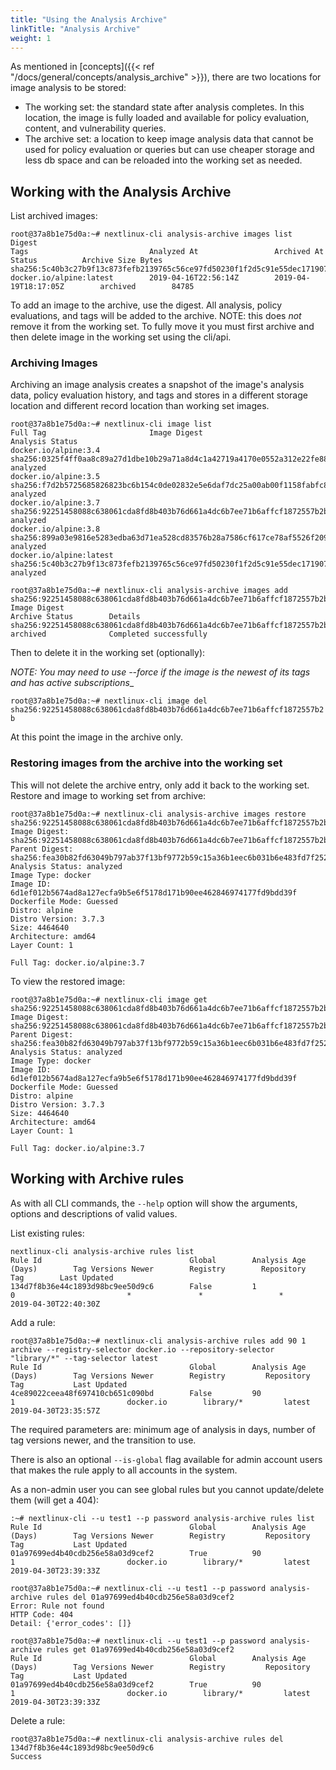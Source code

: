 ```yaml
---
title: "Using the Analysis Archive"
linkTitle: "Analysis Archive"
weight: 1
---
```


As mentioned in [concepts]({{< ref "/docs/general/concepts/analysis_archive" >}}), there are two locations for image analysis to be stored:
* The working set: the standard state after analysis completes. In this location, the image is fully loaded and available for policy evaluation, content, and vulnerability queries.
* The archive set: a location to keep image analysis data that cannot be used for policy evaluation or queries but can use cheaper storage and less db space and can be reloaded into the working set as needed.

## Working with the Analysis Archive

List archived images:

```
root@37a8b1e75d0a:~# nextlinux-cli analysis-archive images list
Digest                                                                         Tags                           Analyzed At                 Archived At                 Status          Archive Size Bytes        
sha256:5c40b3c27b9f13c873fefb2139765c56ce97fd50230f1f2d5c91e55dec171907        docker.io/alpine:latest        2019-04-16T22:56:14Z        2019-04-19T18:17:05Z        archived        84785                     
```

To add an image to the archive, use the digest. All analysis, policy evaluations, and tags will be added to the archive.
NOTE: this does *not* remove it from the working set. To fully move it you must first archive and then delete image in the working set using the cli/api.


### Archiving Images

Archiving an image analysis creates a snapshot of the image's analysis data, policy evaluation history, and tags and stores in a different storage location and
different record location than working set images.

```
root@37a8b1e75d0a:~# nextlinux-cli image list
Full Tag                       Image Digest                                                                   Analysis Status        
docker.io/alpine:3.4           sha256:0325f4ff0aa8c89a27d1dbe10b29a71a8d4c1a42719a4170e0552a312e22fe88        analyzed               
docker.io/alpine:3.5           sha256:f7d2b5725685826823bc6b154c0de02832e5e6daf7dc25a00ab00f1158fabfc8        analyzed               
docker.io/alpine:3.7           sha256:92251458088c638061cda8fd8b403b76d661a4dc6b7ee71b6affcf1872557b2b        analyzed               
docker.io/alpine:3.8           sha256:899a03e9816e5283edba63d71ea528cd83576b28a7586cf617ce78af5526f209        analyzed               
docker.io/alpine:latest        sha256:5c40b3c27b9f13c873fefb2139765c56ce97fd50230f1f2d5c91e55dec171907        analyzed               

root@37a8b1e75d0a:~# nextlinux-cli analysis-archive images add sha256:92251458088c638061cda8fd8b403b76d661a4dc6b7ee71b6affcf1872557b2b
Image Digest                                                                   Archive Status        Details                       
sha256:92251458088c638061cda8fd8b403b76d661a4dc6b7ee71b6affcf1872557b2b        archived              Completed successfully        

```

Then to delete it in the working set (optionally):

_NOTE: You may need to use --force if the image is the newest of its tags and has active subscriptions__

`root@37a8b1e75d0a:~# nextlinux-cli image del sha256:92251458088c638061cda8fd8b403b76d661a4dc6b7ee71b6affcf1872557b2b`

At this point the image in the archive only.


### Restoring images from the archive into the working set

This will not delete the archive entry, only add it back to the working set. Restore and image to working set from archive:

```
root@37a8b1e75d0a:~# nextlinux-cli analysis-archive images restore sha256:92251458088c638061cda8fd8b403b76d661a4dc6b7ee71b6affcf1872557b2b 
Image Digest: sha256:92251458088c638061cda8fd8b403b76d661a4dc6b7ee71b6affcf1872557b2b
Parent Digest: sha256:fea30b82fd63049b797ab37f13bf9772b59c15a36b1eec6b031b6e483fd7f252
Analysis Status: analyzed
Image Type: docker
Image ID: 6d1ef012b5674ad8a127ecfa9b5e6f5178d171b90ee462846974177fd9bdd39f
Dockerfile Mode: Guessed
Distro: alpine
Distro Version: 3.7.3
Size: 4464640
Architecture: amd64
Layer Count: 1

Full Tag: docker.io/alpine:3.7
```

To view the restored image:
```
root@37a8b1e75d0a:~# nextlinux-cli image get sha256:92251458088c638061cda8fd8b403b76d661a4dc6b7ee71b6affcf1872557b2b
Image Digest: sha256:92251458088c638061cda8fd8b403b76d661a4dc6b7ee71b6affcf1872557b2b
Parent Digest: sha256:fea30b82fd63049b797ab37f13bf9772b59c15a36b1eec6b031b6e483fd7f252
Analysis Status: analyzed
Image Type: docker
Image ID: 6d1ef012b5674ad8a127ecfa9b5e6f5178d171b90ee462846974177fd9bdd39f
Dockerfile Mode: Guessed
Distro: alpine
Distro Version: 3.7.3
Size: 4464640
Architecture: amd64
Layer Count: 1

Full Tag: docker.io/alpine:3.7
```


## Working with Archive rules
As with all CLI commands, the `--help` option will show the arguments, options and descriptions of valid values.

List existing rules:

```
nextlinux-cli analysis-archive rules list
Rule Id                                 Global        Analysis Age (Days)        Tag Versions Newer        Registry        Repository        Tag        Last Updated                
134d7f8b36e44c1893d98bc9ee50d9c6        False         1                          0                         *               *                 *          2019-04-30T22:40:30Z     
```

Add a rule:

```
root@37a8b1e75d0a:~# nextlinux-cli analysis-archive rules add 90 1 archive --registry-selector docker.io --repository-selector "library/*" --tag-selector latest
Rule Id                                 Global        Analysis Age (Days)        Tag Versions Newer        Registry         Repository        Tag           Last Updated                
4ce89022ceea48f697410cb651c090bd        False         90                         1                         docker.io        library/*         latest        2019-04-30T23:35:57Z
```


The required parameters are: minimum age of analysis in days, number of tag versions newer, and the transition to use.

There is also an optional `--is-global` flag available for admin account users that makes the rule apply to all accounts
in the system.

As a non-admin user you can see global rules but you cannot update/delete them (will get a 404):

```
:~# nextlinux-cli --u test1 --p password analysis-archive rules list
Rule Id                                 Global        Analysis Age (Days)        Tag Versions Newer        Registry         Repository        Tag           Last Updated                
01a97699ed4b40cdb256e58a03d9cef2        True          90                         1                         docker.io        library/*         latest        2019-04-30T23:39:33Z        

root@37a8b1e75d0a:~# nextlinux-cli --u test1 --p password analysis-archive rules del 01a97699ed4b40cdb256e58a03d9cef2
Error: Rule not found
HTTP Code: 404
Detail: {'error_codes': []}

root@37a8b1e75d0a:~# nextlinux-cli --u test1 --p password analysis-archive rules get 01a97699ed4b40cdb256e58a03d9cef2
Rule Id                                 Global        Analysis Age (Days)        Tag Versions Newer        Registry         Repository        Tag           Last Updated                
01a97699ed4b40cdb256e58a03d9cef2        True          90                         1                         docker.io        library/*         latest        2019-04-30T23:39:33Z        
```


Delete a rule:

```
root@37a8b1e75d0a:~# nextlinux-cli analysis-archive rules del 134d7f8b36e44c1893d98bc9ee50d9c6
Success
```

